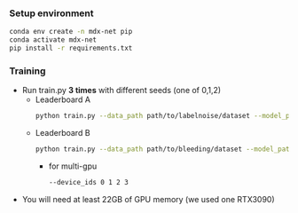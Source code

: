 ### Setup environment

```bash
conda env create -n mdx-net pip
conda activate mdx-net
pip install -r requirements.txt
```
### Training
- Run train.py **3 times** with different seeds (one of 0,1,2)
	- Leaderboard A
	    ```bash
	    python train.py --data_path path/to/labelnoise/dataset --model_path ../ckpts/modelA --device_ids 0 --seed 0
	    ```
	- Leaderboard B
	    ```bash
	    python train.py --data_path path/to/bleeding/dataset --model_path ../ckpts/modelB --device_ids 0 --seed 0
	    ```
	    - for multi-gpu
	        ```bash
	        --device_ids 0 1 2 3
	        ```
- You will need at least 22GB of GPU memory (we used one RTX3090)
